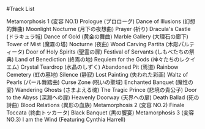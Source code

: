 #Track List

Metamorphosis 1 (変容 NO.1)
Prologue (プロローグ)
Dance of Illusions (幻想的舞曲)
Moonlight Nocturne (月下の夜想曲)
Prayer (祈り)
Dracula's Castle (ドラキュラ城)
Dance of Gold (黄金の舞曲)
Marble Gallery (大理石の廊下)
Tower of Mist (魔霧の塔)
Nocturne (夜曲)
Wood Carving Partita (木彫パルティータ)
Door of Holy Spirits (聖霊の扉)
Festival of Servants (しもべたちの祭典)
Land of Benediction (終焉の地)
Requiem for the Gods (神々たちのレクイエム)
Crystal Teardrop (水晶のしずく)
Abandoned Pit (焉道)
Rainbow Cemetery (虹の墓地)
Silence (静寂)
Lost Painting (失われた彩画)
Waltz of Pearls (パール舞踏曲)
Curse Zone (呪いの聖域)
Enchanted Banquet (魔性の宴)
Wandering Ghosts (さまよえる魂)
The Tragic Prince (悲境の貴公子)
Door to the Abyss (深淵への扉)
Heavenly Doorway (天界への扉)
Death Ballad (死の詩曲)
Blood Relations (異形の血族)
Metamorphosis 2 (変容 NO.2)
Finale Toccata (終曲トッカータ)
Black Banquet (黒の饗宴)
Metamorphosis 3 (変容 NO.3)
I am the Wind (Featuring Cynthia Harrell)
